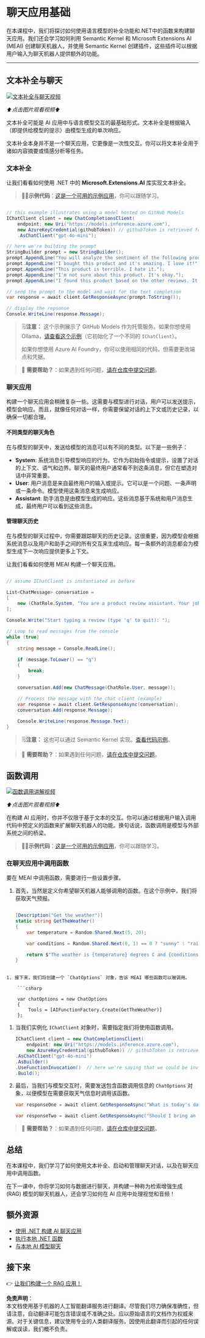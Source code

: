 # 聊天应用基础

在本课程中，我们将探讨如何使用语言模型的补全功能和.NET中的函数来构建聊天应用。我们还会学习如何利用 Semantic Kernel 和 Microsoft Extensions AI (MEAI) 创建聊天机器人，并使用 Semantic Kernel 创建插件，这些插件可以根据用户输入为聊天机器人提供额外的功能。

---

## 文本补全与聊天

[![文本补全与聊天视频](https://img.youtube.com/vi/Av1FCQf83QU/0.jpg)](https://youtu.be/Av1FCQf83QU?feature=shared)

_⬆️点击图片观看视频⬆️_

文本补全可能是 AI 应用中与语言模型交互的最基础形式。文本补全是根据输入（即提供给模型的提示）由模型生成的单次响应。

文本补全本身并不是一个聊天应用，它更像是一次性交互。你可以将文本补全用于诸如内容摘要或情感分析等任务。

### 文本补全

让我们看看如何使用 .NET 中的 **Microsoft.Extensions.AI** 库实现文本补全。

> 🧑‍💻**示例代码**：[这是一个可用的示例应用](../../../03-CoreGenerativeAITechniques/src/BasicChat-01MEAI)，你可以跟随学习。

```csharp

// this example illustrates using a model hosted on GitHub Models
IChatClient client = new ChatCompletionsClient(
    endpoint: new Uri("https://models.inference.azure.com"),
    new AzureKeyCredential(githubToken)) // githubToken is retrieved from the environment variables
    .AsChatClient("gpt-4o-mini");

// here we're building the prompt
StringBuilder prompt = new StringBuilder();
prompt.AppendLine("You will analyze the sentiment of the following product reviews. Each line is its own review. Output the sentiment of each review in a bulleted list and then provide a generate sentiment of all reviews. ");
prompt.AppendLine("I bought this product and it's amazing. I love it!");
prompt.AppendLine("This product is terrible. I hate it.");
prompt.AppendLine("I'm not sure about this product. It's okay.");
prompt.AppendLine("I found this product based on the other reviews. It worked for a bit, and then it didn't.");

// send the prompt to the model and wait for the text completion
var response = await client.GetResponseAsync(prompt.ToString());

// display the repsonse
Console.WriteLine(response.Message);

```

> 🗒️**注意：** 这个示例展示了 GitHub Models 作为托管服务。如果你想使用 Ollama，[请查看这个示例](../../../03-CoreGenerativeAITechniques/src/BasicChat-03Ollama)（它初始化了一个不同的 `IChatClient`）。
>
> 如果你想使用 Azure AI Foundry，你可以使用相同的代码，但需要更改端点和凭据。

> 🙋 **需要帮助？**：如果遇到任何问题，[请在仓库中提交问题](https://github.com/microsoft/Generative-AI-for-beginners-dotnet/issues/new)。

### 聊天应用

构建一个聊天应用会稍微复杂一些。这需要与模型进行对话，用户可以发送提示，模型会响应。而且，就像任何对话一样，你需要保留对话的上下文或历史记录，以确保一切都合理。

#### 不同类型的聊天角色

在与模型的聊天中，发送给模型的消息可以有不同的类型。以下是一些例子：

* **System**: 系统消息引导模型响应的行为。它作为初始指令或提示，设置了对话的上下文、语气和边界。聊天的最终用户通常看不到这条消息，但它在塑造对话中非常重要。
* **User**: 用户消息是来自最终用户的输入或提示。它可以是一个问题、一条声明或一条命令。模型使用这条消息来生成响应。
* **Assistant**: 助手消息是由模型生成的响应。这些消息基于系统和用户消息生成，最终用户可以看到这些消息。

#### 管理聊天历史

在与模型的聊天过程中，你需要跟踪聊天的历史记录。这很重要，因为模型会根据系统消息以及用户和助手之间的所有交互来生成响应。每一条额外的消息都会为模型生成下一次响应提供更多上下文。

让我们看看如何使用 MEAI 构建一个聊天应用。

```csharp

// assume IChatClient is instantiated as before

List<ChatMessage> conversation =
[
    new (ChatRole.System, "You are a product review assistant. Your job is to help people write great product reviews. Keep asking questions on the person's experience with the product until you have enough information to write a review. Then write the review for them and ask if they are happy with it.")
];

Console.Write("Start typing a review (type 'q' to quit): ");

// Loop to read messages from the console
while (true)
{    
    string message = Console.ReadLine();

    if (message.ToLower() == "q")
    {
        break;
    }

    conversation.Add(new ChatMessage(ChatRole.User, message));

    // Process the message with the chat client (example)
    var response = await client.GetResponseAsync(conversation);
    conversation.Add(response.Message);
    
    Console.WriteLine(response.Message.Text);    
}

```

> 🗒️**注意：** 这也可以通过 Semantic Kernel 实现。[查看代码示例](../../../03-CoreGenerativeAITechniques/src/BasicChat-02SK)。

> 🙋 **需要帮助？**：如果遇到任何问题，[请在仓库中提交问题](https://github.com/microsoft/Generative-AI-for-beginners-dotnet/issues/new)。

## 函数调用

[![函数调用讲解视频](https://img.youtube.com/vi/i84GijmGlYU/0.jpg)](https://youtu.be/i84GijmGlYU?feature=shared)

_⬆️点击图片观看视频⬆️_

在构建 AI 应用时，你并不仅限于基于文本的交互。你可以通过根据用户输入调用代码中预定义的函数来扩展聊天机器人的功能。换句话说，函数调用是模型与外部系统之间的桥梁。

> 🧑‍💻**示例代码**：[这是一个可用的示例应用](../../../03-CoreGenerativeAITechniques/src/MEAIFunctions)，你可以跟随学习。

### 在聊天应用中调用函数

要在 MEAI 中调用函数，需要进行一些设置步骤。

1. 首先，当然是定义你希望聊天机器人能够调用的函数。在这个示例中，我们将获取天气预报。

    ```csharp

    [Description("Get the weather")]
    static string GetTheWeather()
    {    
        var temperature = Random.Shared.Next(5, 20);

        var conditions = Random.Shared.Next(0, 1) == 0 ? "sunny" : "rainy";

        return $"The weather is {temperature} degrees C and {conditions}.";
    }

```

1. 接下来，我们将创建一个 `ChatOptions` 对象，告诉 MEAI 哪些函数可以被调用。

    ```csharp

    var chatOptions = new ChatOptions
    {
        Tools = [AIFunctionFactory.Create(GetTheWeather)]
    };

```

1. 当我们实例化 `IChatClient` 对象时，需要指定我们将使用函数调用。

    ```csharp
    IChatClient client = new ChatCompletionsClient(
        endpoint: new Uri("https://models.inference.azure.com"),
        new AzureKeyCredential(githubToken)) // githubToken is retrieved from the environment variables
    .AsChatClient("gpt-4o-mini")
    .AsBuilder()
    .UseFunctionInvocation()  // here we're saying that we could be invoking functions!
    .Build();
    ```

1. 最后，当我们与模型交互时，需要发送包含函数调用信息的 `ChatOptions` 对象，以便模型在需要获取天气信息时调用该函数。

    ```csharp
    var responseOne = await client.GetResponseAsync("What is today's date", chatOptions); // won't call the function

    var responseTwo = await client.GetResponseAsync("Should I bring an umbrella with me today?", chatOptions); // will call the function
    ```

> 🙋 **需要帮助？**：如果遇到任何问题，[请在仓库中提交问题](https://github.com/microsoft/Generative-AI-for-beginners-dotnet/issues/new)。

## 总结

在本课程中，我们学习了如何使用文本补全、启动和管理聊天对话，以及在聊天应用中调用函数。

在下一课中，你将学习如何与数据进行聊天，并构建一种称为检索增强生成 (RAG) 模型的聊天机器人，还会学习如何在 AI 应用中处理视觉和音频！

## 额外资源

- [使用 .NET 构建 AI 聊天应用](https://learn.microsoft.com/dotnet/ai/quickstarts/get-started-openai?tabs=azd&pivots=openai)
- [执行本地 .NET 函数](https://learn.microsoft.com/dotnet/ai/quickstarts/quickstart-azure-openai-tool?tabs=azd&pivots=openai)
- [与本地 AI 模型聊天](https://learn.microsoft.com/dotnet/ai/quickstarts/quickstart-local-ai)

## 接下来

👉 [让我们构建一个 RAG 应用！](./02-retrieval-augmented-generation.md)

**免责声明**：  
本文档使用基于机器的人工智能翻译服务进行翻译。尽管我们尽力确保准确性，但请注意，自动翻译可能包含错误或不准确之处。应以原始语言的文档作为权威来源。对于关键信息，建议使用专业的人类翻译服务。因使用此翻译而引起的任何误解或误读，我们概不负责。